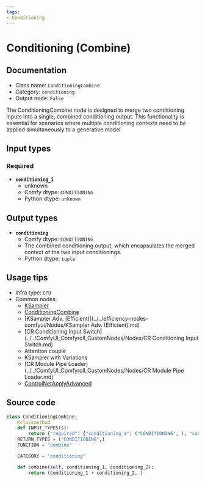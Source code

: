 ```yaml
---
tags:
- Conditioning
---
```


# Conditioning (Combine)
## Documentation
- Class name: `ConditioningCombine`
- Category: `conditioning`
- Output node: `False`

The ConditioningCombine node is designed to merge two conditioning inputs into a single, combined conditioning output. This functionality is essential for scenarios where multiple conditioning contexts need to be applied simultaneously to a generative model.
## Input types
### Required
- **`conditioning_i`**
    - unknown
    - Comfy dtype: `CONDITIONING`
    - Python dtype: `unknown`
## Output types
- **`conditioning`**
    - Comfy dtype: `CONDITIONING`
    - The combined conditioning output, which encapsulates the merged context of the two input conditionings.
    - Python dtype: `tuple`
## Usage tips
- Infra type: `CPU`
- Common nodes:
    - [KSampler](../../Comfy/Nodes/KSampler.md)
    - [ConditioningCombine](../../Comfy/Nodes/ConditioningCombine.md)
    - [KSampler Adv. (Efficient)](../../efficiency-nodes-comfyui/Nodes/KSampler Adv. (Efficient).md)
    - [CR Conditioning Input Switch](../../ComfyUI_Comfyroll_CustomNodes/Nodes/CR Conditioning Input Switch.md)
    - Attention couple
    - KSampler with Variations
    - [CR Module Pipe Loader](../../ComfyUI_Comfyroll_CustomNodes/Nodes/CR Module Pipe Loader.md)
    - [ControlNetApplyAdvanced](../../Comfy/Nodes/ControlNetApplyAdvanced.md)



## Source code
```python
class ConditioningCombine:
    @classmethod
    def INPUT_TYPES(s):
        return {"required": {"conditioning_1": ("CONDITIONING", ), "conditioning_2": ("CONDITIONING", )}}
    RETURN_TYPES = ("CONDITIONING",)
    FUNCTION = "combine"

    CATEGORY = "conditioning"

    def combine(self, conditioning_1, conditioning_2):
        return (conditioning_1 + conditioning_2, )

```
